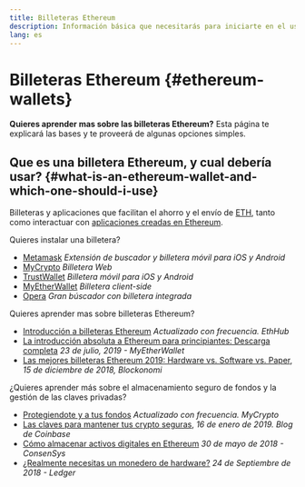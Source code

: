 ```yaml
---
title: Billeteras Ethereum
description: Información básica que necesitarás para iniciarte en el uso de billeteras Ethereum.
lang: es
---
```


# Billeteras Ethereum {#ethereum-wallets}

<div class="featured">

**Quieres aprender mas sobre las billeteras Ethereum?** Esta página te explicará las bases y te proveerá de algunas opciones simples.

</div>

## Que es una billetera Ethereum, y cual debería usar? {#what-is-an-ethereum-wallet-and-which-one-should-i-use}

Billeteras y aplicaciones que facilitan el ahorro y el envío de [ETH](/es/eth/), tanto como interactuar con [aplicaciones creadas en Ethereum](/es/dapps/).

Quieres instalar una billetera?

- [Metamask](https://metamask.io) _Extensión de buscador y billetera móvil para iOS y Android_
- [MyCrypto](https://mycrypto.com) _Billetera Web_
- [TrustWallet](https://trustwallet.com/) _Billetera móvil para iOS y Android_
- [MyEtherWallet](https://www.myetherwallet.com/) _Billetera client-side_
- [Opera](https://www.opera.com/crypto) _Gran búscador con billetera integrada_

Quieres aprender mas sobre billeteras Ethereum?

- [Introducción a billeteras Ethereum](https://docs.ethhub.io/using-ethereum/wallets/intro-to-ethereum-wallets/) _Actualizado con frecuencia. EthHub_
- [La introducción absoluta a Ethereum para principiantes: Descarga completa](https://www.mewtopia.com/absolute-beginners-guide/) _23 de julio, 2019 - MyEtherWallet_
- [Las mejores billeteras Ethereum 2019: Hardware vs. Software vs. Paper](https://blockonomi.com/best-ethereum-wallets/), _15 de diciembre de 2018, Blockonomi_

¿Quieres aprender más sobre el almacenamiento seguro de fondos y la gestión de las claves privadas?

- [Protegiendote y a tus fondos](https://support.mycrypto.com/staying-safe/protecting-yourself-and-your-funds) _Actualizado con frecuencia. MyCrypto_
- [Las claves para mantener tus crypto seguras](https://blog.coinbase.com/the-keys-to-keeping-your-crypto-safe-96d497cce6cf), _16 de enero de 2019. Blog de Coinbase_
- [Cómo almacenar activos digitales en Ethereum](https://media.consensys.net/how-to-store-digital-assets-on-ethereum-a2bfdcf66bd0) _30 de mayo de 2018 - ConsenSys_
- [¿Realmente necesitas un monedero de hardware?](https://medium.com/ledger-on-security-and-blockchain/ledger-101-part-1-do-you-really-need-a-hardware-wallet-7f5abbadd945) _24 de Septiembre de 2018 - Ledger_
